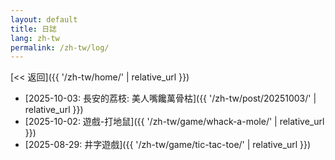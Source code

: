 ```yaml
---
layout: default
title: 日誌
lang: zh-tw
permalink: /zh-tw/log/
---
```

[<< 返回]({{ '/zh-tw/home/' | relative_url }})

* [2025-10-03: 長安的荔枝: 美人嘴饞萬骨枯]({{ '/zh-tw/post/20251003/' | relative_url }})
* [2025-10-02: 遊戲-打地鼠]({{ '/zh-tw/game/whack-a-mole/' | relative_url }})
* [2025-08-29: 井字遊戲]({{ '/zh-tw/game/tic-tac-toe/' | relative_url }})
